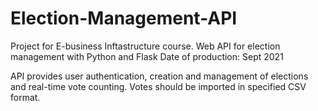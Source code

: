 # Election-Management-API
Project for E-business Inftastructure	course. Web API for election management with Python and Flask
Date of production: Sept 2021

API provides user authentication, creation and management of elections and real-time vote counting. Votes should be imported in specified CSV format.
